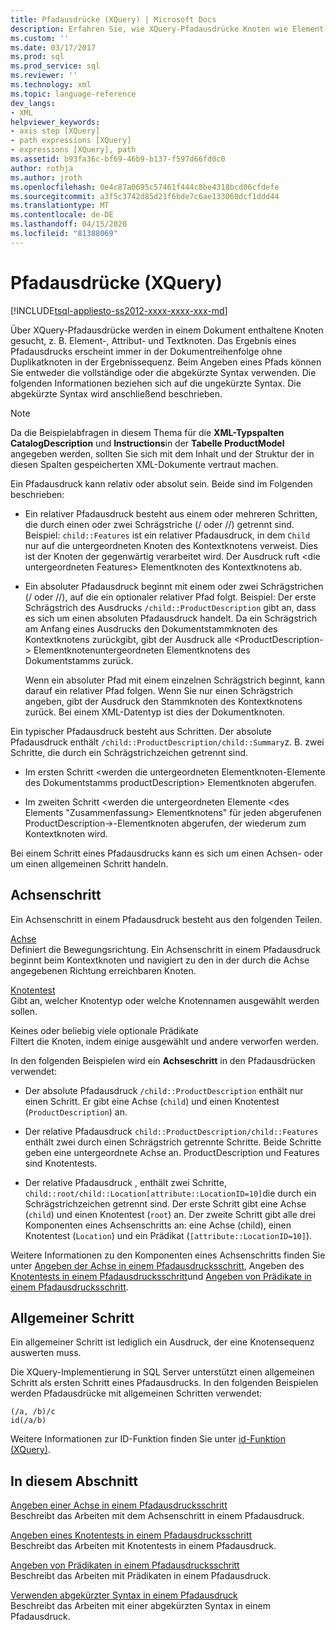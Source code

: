 ```yaml
---
title: Pfadausdrücke (XQuery) | Microsoft Docs
description: Erfahren Sie, wie XQuery-Pfadausdrücke Knoten wie Element-, Attribut- und Textknoten in einem Dokument suchen.
ms.custom: ''
ms.date: 03/17/2017
ms.prod: sql
ms.prod_service: sql
ms.reviewer: ''
ms.technology: xml
ms.topic: language-reference
dev_langs:
- XML
helpviewer_keywords:
- axis step [XQuery]
- path expressions [XQuery]
- expressions [XQuery], path
ms.assetid: b93fa36c-bf69-46b9-b137-f597d66fd0c0
author: rothja
ms.author: jroth
ms.openlocfilehash: 0e4c87a0695c57461f444c8be4318bcd06cfdefe
ms.sourcegitcommit: a3f5c3742d85d21f6bde7c6ae133060dcf1ddd44
ms.translationtype: MT
ms.contentlocale: de-DE
ms.lasthandoff: 04/15/2020
ms.locfileid: "81388069"
---
```

# <a name="path-expressions-xquery"></a>Pfadausdrücke (XQuery)
[!INCLUDE[tsql-appliesto-ss2012-xxxx-xxxx-xxx-md](../includes/tsql-appliesto-ss2012-xxxx-xxxx-xxx-md.md)]

  Über XQuery-Pfadausdrücke werden in einem Dokument enthaltene Knoten gesucht, z. B. Element-, Attribut- und Textknoten. Das Ergebnis eines Pfadausdrucks erscheint immer in der Dokumentreihenfolge ohne Duplikatknoten in der Ergebnissequenz. Beim Angeben eines Pfads können Sie entweder die vollständige oder die abgekürzte Syntax verwenden. Die folgenden Informationen beziehen sich auf die ungekürzte Syntax. Die abgekürzte Syntax wird anschließend beschrieben.  
  
> [!NOTE]  
>  Da die Beispielabfragen in diesem Thema für die **XML-Typspalten** **CatalogDescription** und **Instructions**in der **Tabelle ProductModel** angegeben werden, sollten Sie sich mit dem Inhalt und der Struktur der in diesen Spalten gespeicherten XML-Dokumente vertraut machen.  
  
 Ein Pfadausdruck kann relativ oder absolut sein. Beide sind im Folgenden beschrieben:  
  
-   Ein relativer Pfadausdruck besteht aus einem oder mehreren Schritten, die durch einen oder zwei Schrägstriche (/ oder //) getrennt sind. Beispiel: `child::Features` ist ein relativer Pfadausdruck, in dem `Child` nur auf die untergeordneten Knoten des Kontextknotens verweist. Dies ist der Knoten der gegenwärtig verarbeitet wird. Der Ausdruck ruft \<die untergeordneten Features> Elementknoten des Kontextknotens ab.  
  
-   Ein absoluter Pfadausdruck beginnt mit einem oder zwei Schrägstrichen (/ oder //), auf die ein optionaler relativer Pfad folgt. Beispiel: Der erste Schrägstrich des Ausdrucks `/child::ProductDescription` gibt an, dass es sich um einen absoluten Pfadausdruck handelt. Da ein Schrägstrich am Anfang eines Ausdrucks den Dokumentstammknoten des Kontextknotens zurückgibt, gibt der Ausdruck alle \<ProductDescription-> Elementknotenuntergeordneten Elementknotens des Dokumentstamms zurück.  
  
     Wenn ein absoluter Pfad mit einem einzelnen Schrägstrich beginnt, kann darauf ein relativer Pfad folgen. Wenn Sie nur einen Schrägstrich angeben, gibt der Ausdruck den Stammknoten des Kontextknotens zurück. Bei einem XML-Datentyp ist dies der Dokumentknoten.  
  
 Ein typischer Pfadausdruck besteht aus Schritten. Der absolute Pfadausdruck enthält `/child::ProductDescription/child::Summary`z. B. zwei Schritte, die durch ein Schrägstrichzeichen getrennt sind.  
  
-   Im ersten Schritt \<werden die untergeordneten Elementknoten-Elemente des Dokumentstamms productDescription> Elementknoten abgerufen.  
  
-   Im zweiten Schritt \<werden die untergeordneten Elemente \<des Elements "Zusammenfassung> Elementknotens" für jeden abgerufenen ProductDescription->-Elementknoten abgerufen, der wiederum zum Kontextknoten wird.  
  
 Bei einem Schritt eines Pfadausdrucks kann es sich um einen Achsen- oder um einen allgemeinen Schritt handeln.  
  
## <a name="axis-step"></a>Achsenschritt  
 Ein Achsenschritt in einem Pfadausdruck besteht aus den folgenden Teilen.  
  
 [Achse](../xquery/path-expressions-specifying-axis.md)  
 Definiert die Bewegungsrichtung. Ein Achsenschritt in einem Pfadausdruck beginnt beim Kontextknoten und navigiert zu den in der durch die Achse angegebenen Richtung erreichbaren Knoten.  
  
 [Knotentest](../xquery/path-expressions-specifying-node-test.md)  
 Gibt an, welcher Knotentyp oder welche Knotennamen ausgewählt werden sollen.  
  
 Keines oder beliebig viele optionale Prädikate  
 Filtert die Knoten, indem einige ausgewählt und andere verworfen werden.  
  
 In den folgenden Beispielen wird ein **Achseschritt** in den Pfadausdrücken verwendet:  
  
-   Der absolute Pfadausdruck `/child::ProductDescription` enthält nur einen Schritt. Er gibt eine Achse (`child`) und einen Knotentest (`ProductDescription`) an.  
  
-   Der relative Pfadausdruck `child::ProductDescription/child::Features` enthält zwei durch einen Schrägstrich getrennte Schritte. Beide Schritte geben eine untergeordnete Achse an. ProductDescription und Features sind Knotentests.  
  
-   Der relative Pfadausdruck , enthält zwei Schritte, `child::root/child::Location[attribute::LocationID=10]`die durch ein Schrägstrichzeichen getrennt sind. Der erste Schritt gibt eine Achse (`child`) und einen Knotentest (`root`) an. Der zweite Schritt gibt alle drei Komponenten eines Achsenschritts an: eine Achse (child), einen Knotentest (`Location`) und ein Prädikat (`[attribute::LocationID=10]`).  
  
 Weitere Informationen zu den Komponenten eines Achsenschritts finden Sie unter [Angeben der Achse in einem Pfadausdrucksschritt](../xquery/path-expressions-specifying-axis.md), Angeben des [Knotentests in einem Pfadausdrucksschritt](../xquery/path-expressions-specifying-node-test.md)und [Angeben von Prädikate in einem Pfadausdrucksschritt](../xquery/path-expressions-specifying-predicates.md).  
  
## <a name="general-step"></a>Allgemeiner Schritt  
 Ein allgemeiner Schritt ist lediglich ein Ausdruck, der eine Knotensequenz auswerten muss.  
  
 Die XQuery-Implementierung in SQL Server unterstützt einen allgemeinen Schritt als ersten Schritt eines Pfadausdrucks. In den folgenden Beispielen werden Pfadausdrücke mit allgemeinen Schritten verwendet:  
  
```  
(/a, /b)/c  
id(/a/b)  
```  
  
 Weitere Informationen zur ID-Funktion finden Sie unter [id-Funktion &#40;XQuery&#41;](../xquery/functions-on-sequences-id.md).  
  
## <a name="in-this-section"></a>In diesem Abschnitt  
 [Angeben einer Achse in einem Pfadausdrucksschritt](../xquery/path-expressions-specifying-axis.md)  
 Beschreibt das Arbeiten mit dem Achsenschritt in einem Pfadausdruck.  
  
 [Angeben eines Knotentests in einem Pfadausdrucksschritt](../xquery/path-expressions-specifying-node-test.md)  
 Beschreibt das Arbeiten mit Knotentests in einem Pfadausdruck.  
  
 [Angeben von Prädikaten in einem Pfadausdrucksschritt](../xquery/path-expressions-specifying-predicates.md)  
 Beschreibt das Arbeiten mit Prädikaten in einem Pfadausdruck.  
  
 [Verwenden abgekürzter Syntax in einem Pfadausdruck](../xquery/path-expressions-using-abbreviated-syntax.md)  
 Beschreibt das Arbeiten mit einer abgekürzten Syntax in einem Pfadausdruck.  
  
  
